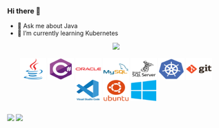 ### Hi there 👋

- 💬 Ask me about Java
- 🌱 I’m currently learning Kubernetes

<div align="center">
  <a href="https://github.com/ricardobsouza">
  <img height="180em" src="https://github-readme-stats.vercel.app/api?username=ricardobsouza&show_icons=true&theme=dracula&include_all_commits=true&count_private=true"/>
  </a>
</div>
<div align="center"><br>
  <img align="center" alt="Java" height="50" width="60" src="https://raw.githubusercontent.com/devicons/devicon/master/icons/java/java-original.svg">
  <img align="center" alt="Csharp" height="50" width="60" src="https://raw.githubusercontent.com/devicons/devicon/master/icons/csharp/csharp-original.svg">
  <img align="center" alt="Oracle" height="50" width="60" src="https://raw.githubusercontent.com/devicons/devicon/master/icons/oracle/oracle-original.svg">
  <img align="center" alt="MySql" height="50" width="60" src="https://raw.githubusercontent.com/devicons/devicon/master/icons/mysql/mysql-original-wordmark.svg">
  <img align="center" alt="SqlServer" height="50" width="60" src="https://raw.githubusercontent.com/devicons/devicon/master/icons/microsoftsqlserver/microsoftsqlserver-plain-wordmark.svg">
  <img align="center" alt="Kubernetes" height="50" width="60" src="https://github.com/devicons/devicon/blob/master/icons/kubernetes/kubernetes-plain.svg">
  <img align="center" alt="git" height="50" width="60" src="https://github.com/devicons/devicon/blob/master/icons/git/git-original-wordmark.svg">
  <img align="center" alt="VsCode" height="50" width="60" src="https://github.com/devicons/devicon/blob/master/icons/vscode/vscode-original-wordmark.svg">
  <img align="center" alt="Ubuntu" height="50" width="60" src="https://github.com/devicons/devicon/blob/master/icons/ubuntu/ubuntu-plain-wordmark.svg">
  <img align="center" alt="Windows" height="50" width="60" src="https://github.com/devicons/devicon/blob/master/icons/windows8/windows8-original.svg">
</div>

  ##

<div>
  <a href="https://www.linkedin.com/in/ricardo-bragagnolle-de-souza-875a478a/" target="_blank"><img src="https://img.shields.io/badge/-LinkedIn-%230077B5?style=for-the-badge&logo=linkedin&logoColor=white" target="_blank"></a>
  <a href = "mailto:rbragagnolle@gmail.com"><img src="https://img.shields.io/badge/-Gmail-%23333?style=for-the-badge&logo=gmail&logoColor=white" target="_blank"></a>
</div>
